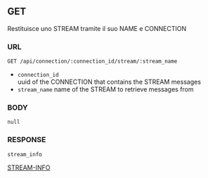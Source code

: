 
## GET
Restituisce uno STREAM tramite il suo NAME e CONNECTION


### URL
```
GET /api/connection/:connection_id/stream/:stream_name
```
- `connection_id`  
  uuid of the CONNECTION that contains the STREAM messages
- `stream_name`
  name of the STREAM to retrieve messages from


### BODY
`null`


### RESPONSE
```
stream_info
```
[STREAM-INFO](./def/stream-info.md)

